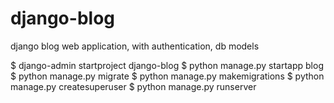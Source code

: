 # django-blog
django blog web application, with authentication, db models

  $ django-admin startproject django-blog
  $ python manage.py startapp blog
  $ python manage.py migrate
  $ python manage.py makemigrations
  $ python manage.py createsuperuser
  $ python manage.py runserver

